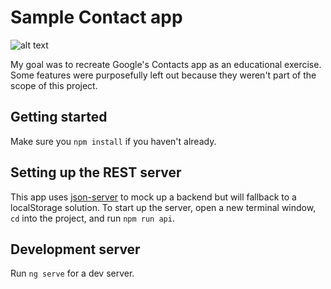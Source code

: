 # Sample Contact app

![alt text](http://daveperez.io/gifs/contacts-app.gif)

My goal was to recreate Google's Contacts app as an educational exercise. Some features were purposefully left out because they weren't part of the scope of this project.

## Getting started

Make sure you `npm install` if you haven't already.

## Setting up the REST server

This app uses [json-server] to mock up a backend but will fallback to a localStorage solution. To start up the server, open a new terminal window, `cd` into the project, and run `npm run api`.

## Development server

Run `ng serve` for a dev server.

[json-server]: https://github.com/typicode/json-server
